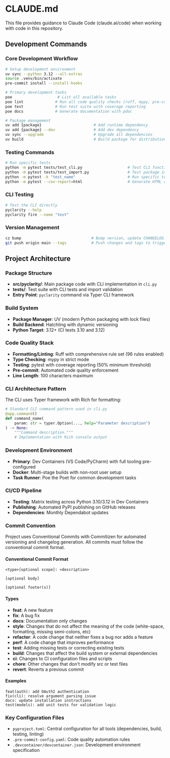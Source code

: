 # CLAUDE.md

This file provides guidance to Claude Code (claude.ai/code) when working with code in this repository.

## Development Commands

### Core Development Workflow
```bash
# Setup development environment
uv sync --python 3.12 --all-extras
source .venv/bin/activate
pre-commit install --install-hooks

# Primary development tasks
poe                    # List all available tasks
poe lint              # Run all code quality checks (ruff, mypy, pre-commit)
poe test              # Run test suite with coverage reporting
poe docs              # Generate documentation with pdoc

# Package management
uv add {package}                       # Add runtime dependency
uv add {package} --dev                 # Add dev dependency
uv sync --upgrade                      # Upgrade all dependencies
uv build                               # Build package for distribution
```

### Testing Commands
```bash
# Run specific tests
python -m pytest tests/test_cli.py                    # Test CLI functionality
python -m pytest tests/test_import.py                 # Test package imports
python -m pytest -k "test_name"                       # Run specific test
python -m pytest --cov-report=html                    # Generate HTML coverage report
```

### CLI Testing
```bash
# Test the CLI directly
pyclarity --help
pyclarity fire --name "test"
```

### Version Management
```bash
cz bump                               # Bump version, update CHANGELOG.md, create git tag
git push origin main --tags           # Push changes and tags to trigger publishing
```

## Project Architecture

### Package Structure
- **src/pyclarity/**: Main package code with CLI implementation in `cli.py`
- **tests/**: Test suite with CLI tests and import validation
- **Entry Point**: `pyclarity` command via Typer CLI framework

### Build System
- **Package Manager**: UV (modern Python packaging with lock files)
- **Build Backend**: Hatchling with dynamic versioning
- **Python Target**: 3.12+ (CI tests 3.10 and 3.12)

### Code Quality Stack
- **Formatting/Linting**: Ruff with comprehensive rule set (96 rules enabled)
- **Type Checking**: mypy in strict mode
- **Testing**: pytest with coverage reporting (50% minimum threshold)
- **Pre-commit**: Automated code quality enforcement
- **Line Length**: 100 characters maximum

### CLI Architecture Pattern
The CLI uses Typer framework with Rich for formatting:
```python
# Standard CLI command pattern used in cli.py
@app.command()
def command_name(
    param: str = typer.Option(..., help="Parameter description")
) -> None:
    """Command description."""
    # Implementation with Rich console output
```

### Development Environment
- **Primary**: Dev Containers (VS Code/PyCharm) with full tooling pre-configured
- **Docker**: Multi-stage builds with non-root user setup
- **Task Runner**: Poe the Poet for common development tasks

### CI/CD Pipeline
- **Testing**: Matrix testing across Python 3.10/3.12 in Dev Containers
- **Publishing**: Automated PyPI publishing on GitHub releases
- **Dependencies**: Monthly Dependabot updates

### Commit Convention
Project uses Conventional Commits with Commitizen for automated versioning and changelog generation. All commits must follow the conventional commit format.

#### Conventional Commit Format
```
<type>[optional scope]: <description>

[optional body]

[optional footer(s)]
```

#### Types
- **feat**: A new feature
- **fix**: A bug fix
- **docs**: Documentation only changes
- **style**: Changes that do not affect the meaning of the code (white-space, formatting, missing semi-colons, etc)
- **refactor**: A code change that neither fixes a bug nor adds a feature
- **perf**: A code change that improves performance
- **test**: Adding missing tests or correcting existing tests
- **build**: Changes that affect the build system or external dependencies
- **ci**: Changes to CI configuration files and scripts
- **chore**: Other changes that don't modify src or test files
- **revert**: Reverts a previous commit

#### Examples
```
feat(auth): add OAuth2 authentication
fix(cli): resolve argument parsing issue
docs: update installation instructions
test(models): add unit tests for validation logic
```

### Key Configuration Files
- `pyproject.toml`: Central configuration for all tools (dependencies, build, testing, linting)
- `.pre-commit-config.yaml`: Code quality automation rules
- `.devcontainer/devcontainer.json`: Development environment specification